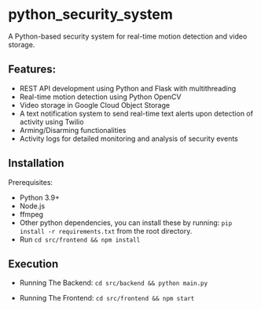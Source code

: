 # python\_security\_system

A Python-based security system for real-time motion detection and video storage.

## Features:
- REST API development using Python and Flask with multithreading
- Real-time motion detection using Python OpenCV
- Video storage in Google Cloud Object Storage
- A text notification system to send real-time text alerts upon detection of activity using Twilio
- Arming/Disarming functionalities
- Activity logs for detailed monitoring and analysis of security events

## Installation

Prerequisites:

- Python 3.9+
- Node.js
- ffmpeg
- Other python dependencies, you can install these by running: ``pip install -r requirements.txt`` from the root directory.
- Run ``cd src/frontend && npm install``

## Execution

- Running The Backend:
    ``cd src/backend && python main.py``

- Running The Frontend:
    ``cd src/frontend && npm start``